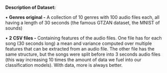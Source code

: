 **Description of Dataset:**

•	**Genres original -** A collection of 10 genres with 100 audio files each, all having a length of 30 seconds (the famous GTZAN dataset, the MNIST of sounds)

•	**2 CSV files -** Containing features of the audio files. One file has for each song (30 seconds long) a mean and variance computed over multiple features that can be extracted from an audio file. 
The other file has the same structure, but the songs were split before into 3 seconds audio files (this way increasing 10 times the amount of data we fuel into our classification models). With data, more is always better.
